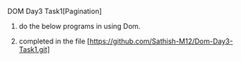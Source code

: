 DOM Day3 Task1[Pagination]

1. do the below programs in using Dom.

2. completed in the file [https://github.com/Sathish-M12/Dom-Day3-Task1.git]